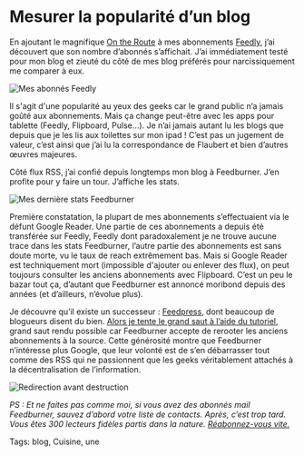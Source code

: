 # Mesurer la  popularité d&#8217;un blog

En ajoutant le magnifique [On the Route](http://www.ontheroute.fr/) à mes abonnements [Feedly](http://feedly.com/), j’ai découvert que son nombre d’abonnés s’affichait. J’ai immédiatement testé pour mon blog et zieuté du côté de mes blog préférés pour narcissiquement me comparer à eux.

![Mes abonnés Feedly](http://blog.tcrouzet.comhttps://tcrouzet.com/images_tc/2014/01/Capture-d’écran-2014-01-21-à-08.56.37.png)

Il s'agit d'une popularité au yeux des geeks car le grand public n’a jamais goûté aux abonnements. Mais ça change peut-être avec les apps pour tablette (Feedly, Flipboard, Pulse…). Je n’ai jamais autant lu les blogs que depuis que je les lis aux toilettes sur mon ipad ! C’est pas un jugement de valeur, c’est ainsi que j’ai lu la correspondance de Flaubert et bien d’autres œuvres majeures.

Côté flux RSS, j’ai confié depuis longtemps mon blog à Feedburner. J’en profite pour y faire un tour. J’affiche les stats.

![Mes dernière stats Feedburner](http://blog.tcrouzet.comhttps://tcrouzet.com/images_tc/2014/01/Capture-d’écran-2014-01-21-à-09.50.38.png)

Première constatation, la plupart de mes abonnements s’effectuaient via le défunt Google Reader. Une partie de ces abonnements a depuis été transférée sur Feedly, Feedly dont paradoxalement je ne trouve aucune trace dans les stats Feedburner, l’autre partie des abonnements est sans doute morte, vu le taux de reach extrêmement bas. Mais si Google Reader est techniquement mort (impossible d'ajouter ou enlever des flux), on peut toujours consulter les anciens abonnements avec Flipboard. C’est un peu le bazar tout ça, d’autant que Feedburner est annoncé moribond depuis des années (et d’ailleurs, n’évolue plus).

Je découvre qu’il existe un successeur : [Feedpress](http://feedpress.it/), dont beaucoup de blogueurs disent du bien. [Alors je tente le grand saut à l’aide du tutoriel](https://feedpress.it/support/tutorials/migrate-from-feedburner), grand saut rendu possible car Feedburner accepte de rerooter les anciens abonnements à la source. Cette générosité montre que Feedburner n’intéresse plus Google, que leur volonté est de s’en débarrasser tout comme des RSS qui ne passionnent que les geeks véritablement attachés à la décentralisation de l’information.

![Redirection avant destruction](http://blog.tcrouzet.comhttps://tcrouzet.com/images_tc/2014/01/Capture-d’écran-2014-01-21-à-11.34.44.png)

*PS : Et ne faites pas comme moi, si vous avez des abonnés mail Feedburner, sauvez d’abord votre liste de contacts. Après, c’est trop tard. Vous êtes 300 lecteurs fidèles partis dans la nature. [Réabonnez-vous vite.](http://blog.tcrouzet.com/abonnement-par-mail/)*

Tags: blog, Cuisine, une